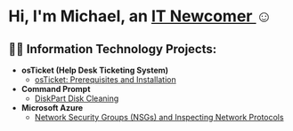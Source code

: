 <h1>Hi, I'm Michael, an <a href="https://www.linkedin.com/in/michael-hicks-2764822a3/">IT Newcomer </a>☺</h1>

<h2>👨‍💻 Information Technology Projects:</h2>

- <b>osTicket (Help Desk Ticketing System)</b>
  - [osTicket: Prerequisites and Installation](https://github.com/Mhicks2901/osticket-prereqs)
- <b>Command Prompt</b>
  - [DiskPart Disk Cleaning](https://github.com/Mhicks2901/diskpart-cmd.git)
- <b>Microsoft Azure</b>
  - [Network Security Groups (NSGs) and Inspecting Network Protocols](https://github.com/Mhicks2901/azure-network-protocols.git)
